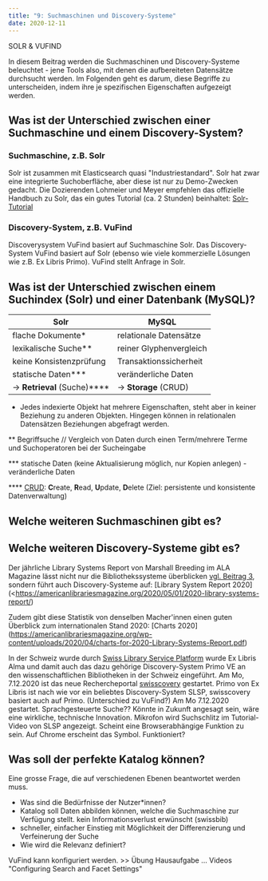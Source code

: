 ```yaml
---
title: "9: Suchmaschinen und Discovery-Systeme"
date: 2020-12-11
---
```


SOLR & VUFIND

In diesem Beitrag werden die Suchmaschinen und Discovery-Systeme beleuchtet - jene Tools also, mit denen die aufbereiteten Datensätze durchsucht werden. Im Folgenden geht es darum, diese Begriffe zu unterscheiden, indem ihre je spezifischen Eigenschaften aufgezeigt werden. 

## Was ist der Unterschied zwischen einer Suchmaschine und einem Discovery-System?

### Suchmaschine, z.B. Solr
Solr ist zusammen mit Elasticsearch quasi "Industriestandard".
Solr hat zwar eine integrierte Suchoberfläche, aber diese ist nur zu Demo-Zwecken gedacht.
Die Dozierenden Lohmeier und Meyer empfehlen das offizielle Handbuch zu Solr, das ein gutes Tutorial (ca. 2 Stunden) beinhaltet: [Solr-Tutorial](https://lucene.apache.org/solr/guide/8_7/solr-tutorial.html)

### Discovery-System, z.B. VuFind
Discoverysystem VuFind basiert auf Suchmaschine Solr.
Das Discovery-System VuFind basiert auf Solr (ebenso wie viele kommerzielle Lösungen wie z.B. Ex Libris Primo).
VuFind stellt Anfrage in Solr.




## Was ist der Unterschied zwischen einem Suchindex (Solr) und einer Datenbank (MySQL)?

| Solr                        | MySQL                       |
| --------------------------- | --------------------------  |
| flache Dokumente*           | relationale Datensätze      |
| lexikalische Suche**        | reiner Glyphenvergleich     |
| keine Konsistenzprüfung     | Transaktionssicherheit      |
| statische Daten***          | veränderliche Daten         |
| -> **Retrieval** (Suche)****| -> **Storage** (CRUD)       |
  

* Jedes indexierte Objekt hat mehrere Eigenschaften, steht aber in keiner Beziehung zu anderen Objekten. Hingegen können in relationalen Datensätzen Beziehungen abgefragt werden.

** Begriffsuche // Vergleich von Daten durch einen Term/mehrere Terme und Suchoperatoren bei der Sucheingabe

*** statische Daten (keine Aktualisierung möglich, nur Kopien anlegen) - veränderliche Daten 

**** [CRUD](https://de.wikipedia.org/wiki/CRUD): **C**reate, **R**ead, **U**pdate, **D**elete (Ziel: persistente und konsistente Datenverwaltung)


## Welche weiteren Suchmaschinen gibt es?


## Welche weiteren Discovery-Systeme gibt es?

Der jährliche Library Systems Report von Marshall Breeding im ALA Magazine lässt nicht nur die Bibliothekssysteme überblicken [vgl. Beitrag 3](https://kkbuhler.github.io/BAIN/2020/10/02/tag3.html), sondern führt auch Discovery-Systeme auf: [Library System Report 2020](<https://americanlibrariesmagazine.org/2020/05/01/2020-library-systems-report/)

Zudem gibt diese Statistik von denselben Macher'innen einen guten Überblick zum internationalen Stand 2020: [Charts 2020] (https://americanlibrariesmagazine.org/wp-content/uploads/2020/04/charts-for-2020-Library-Systems-Report.pdf)

In der Schweiz wurde durch [Swiss Library Service Platform](https://slsp.ch) wurde Ex Libris Alma und damit auch das dazu gehörige Discovery-System Primo VE an den wissenschaftlichen Bibliotheken in der Schweiz eingeführt.
Am Mo, 7.12.2020 ist das neue Rechercheportal [swisscovery](https://swisscovery.slsp.ch) gestartet.
Primo von Ex Libris ist nach wie vor ein beliebtes Discovery-System
SLSP, swisscovery basiert auch auf Primo. (Unterschied zu VuFind?)
Am Mo 7.12.2020 gestartet.
Sprachgesteuerte Suche?? Könnte in Zukunft angesagt sein, wäre eine wirkliche, technische Innovation.
Mikrofon wird Suchschlitz im Tutorial-Video von SLSP angezeigt.
Scheint eine Browserabhängige Funktion zu sein. Auf Chrome erscheint das Symbol. Funktioniert?

## Was soll der perfekte Katalog können?
Eine grosse Frage, die auf verschiedenen Ebenen beantwortet werden muss.
- Was sind die Bedürfnisse der Nutzer*innen? 
- Katalog soll Daten abbilden können, welche die Suchmaschine zur Verfügung stellt.
kein Informationsverlust erwünscht (swissbib)
- schneller, einfacher Einstieg mit Möglichkeit der Differenzierung und Verfeinerung der Suche
- Wie wird die Relevanz definiert?

VuFind kann konfiguriert werden. >> Übung Hausaufgabe ... Videos "Configuring Search and Facet Settings"

